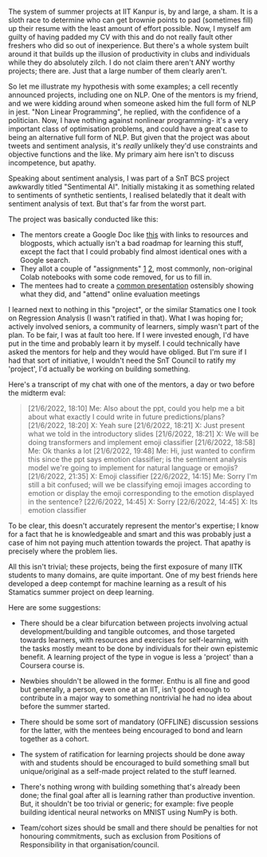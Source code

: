 The system of summer projects at IIT Kanpur is, by and large, a sham. It is a sloth race to determine who can get brownie points to pad (sometimes fill) up their resume with the least amount of effort possible. Now, I myself am guilty of having padded my CV with this and do not really fault other freshers who did so out of inexperience. But there's a whole system built around it that builds up the illusion of productivity in clubs and individuals while they do absolutely zilch. I do not claim there aren't ANY worthy projects; there are. Just that a large number of them clearly aren't.

So let me illustrate my hypothesis with some examples; a cell recently announced projects, including one on NLP. One of the mentors is my friend, and we were kidding around when someone asked him the full form of NLP in jest. "Non Linear Programming", he replied, with the confidence of a politician. Now, I have nothing against nonlinear programming- it's a very important class of optimisation problems, and could have a great case to being an alternative full form of NLP. But given that the project was about tweets and sentiment analysis, it's *really* unlikely they'd use constraints and objective functions and the like. My primary aim here isn't to discuss incompetence, but apathy.

Speaking about sentiment analysis, I was part of a SnT BCS project awkwardly titled "Sentimental AI". Initially mistaking it as something related to sentiments of synthetic sentients, I realised belatedly that it dealt with sentiment analysis of text. But that's far from the worst part. 

The project was basically conducted like this:
- The mentors create a Google Doc like [this](https://docs.google.com/document/d/1TxhgCzzk5S6ZyD_SnaM1BHiBtowW0Pu0LiQn1YHqYSw/edit) with links to resources and blogposts, which actually isn't a bad roadmap for learning this stuff, except the fact that I could probably find almost identical ones with a Google search.
- They allot a couple of "assignments" [1]() [2](), most commonly, non-original Colab notebooks with some code removed, for us to fill in.
- The mentees had to create a [common presentation](https://docs.google.com/presentation/d/1zKmLmZTdhtNtA8OLqHRFIWbF6FI3vAoTlLyQt5F-09g/edit#slide=id.p) ostensibly showing what they did, and "attend" online evaluation meetings

I learned next to nothing in this "project", or the similar Stamatics one I took on Regression Analysis (I wasn't ratified in that). What I was hoping for; actively involved seniors,  a community of learners, simply wasn't part of the plan. To be fair, I was at fault too here. If I were invested enough, I'd have put in the time and probably learn it by myself. I could technically have asked the mentors for help and they would have obliged. But I'm sure if I had that sort of initiative, I wouldn't need the SnT Council to ratify my 'project', I'd actually be working on building something. 

Here's a transcript of my chat with one of the mentors, a day or two before the midterm eval:
>[21/6/2022, 18:10] Me: Also about the ppt, could you help me a bit about what exactly I could write in future predictions/plans?
>[21/6/2022, 18:20] X: Yeah sure
>[21/6/2022, 18:21] X: Just present what we told in the introductory slides
>[21/6/2022, 18:21] X: We will be doing transformers and implement emoji classifier
>[21/6/2022, 18:58] Me: Ok thanks a lot
>[21/6/2022, 19:48] Me: Hi, just wanted to confirm this since the ppt says emotion classifier; is the sentiment analysis model we're going to implement for natural language or emojis?
>[21/6/2022, 21:35] X: Emoji classifier
>[22/6/2022, 14:15] Me: Sorry I'm still a bit confused; will we be classifying emoji images according to emotion or display the emoji corresponding to the emotion displayed in the sentence?
>[22/6/2022, 14:45] X: Sorry
>[22/6/2022, 14:45] X: Its emotion classifier

To be clear, this doesn't accurately represent the mentor's expertise; I know for a fact that he is knowledgeable and smart and this was probably just a case of him not paying much attention towards the project. That apathy is precisely where the problem lies.

All this isn't trivial; these projects, being the first exposure of many IITK students to many domains, are quite important. One of my best friends here developed a deep contempt for machine learning as a result of his Stamatics summer project on deep learning.

Here are some suggestions:

- There should be a clear bifurcation between projects involving actual development/building and tangible outcomes, and those targeted towards learners, with resources and exercises for self-learning, with the tasks mostly meant to be done by individuals for their own epistemic benefit. A learning project of the type in vogue is less a 'project' than a Coursera course is.

- Newbies shouldn't be allowed in the former. Enthu is all fine and good but generally, a person, even one at an IIT, isn't good enough to contribute in a major way to something nontrivial he had no idea about before the summer started.

- There should be some sort of mandatory (OFFLINE) discussion sessions for the latter, with the mentees being encouraged to bond and learn together as a cohort. 

- The system of ratification for learning projects should be done away with and students should be encouraged to build something small but unique/original as a self-made project related to the stuff learned.

- There's nothing wrong with building something that's already been done; the final goal after all is learning rather than productive invention. But, it shouldn't be too trivial or generic; for example: five people building identical neural networks on MNIST using NumPy is both.

- Team/cohort sizes should be small and there should be penalties for not honouring commitments, such as exclusion from Positions of Responsibility in that organisation/council.